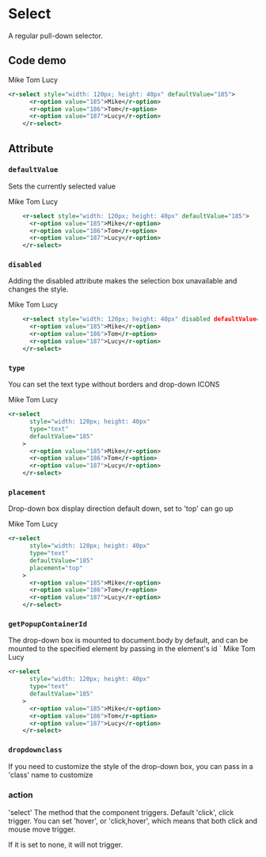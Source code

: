 # Select 

A regular pull-down selector.

## Code demo

<r-select style="width: 120px; height: 40px" defaultValue="185">
      <r-option value="185">Mike</r-option>
      <r-option value="186">Tom</r-option>
      <r-option value="187">Lucy</r-option>
</r-select>

```xml
<r-select style="width: 120px; height: 40px" defaultValue="185">
      <r-option value="185">Mike</r-option>
      <r-option value="186">Tom</r-option>
      <r-option value="187">Lucy</r-option>
    </r-select>
```

## Attribute

### `defaultValue`

Sets the currently selected value

<r-select style="width: 120px; height: 40px" defaultValue="185">
      <r-option value="185">Mike</r-option>
      <r-option value="186">Tom</r-option>
      <r-option value="187">Lucy</r-option>
</r-select>

```xml
    <r-select style="width: 120px; height: 40px" defaultValue="185">
      <r-option value="185">Mike</r-option>
      <r-option value="186">Tom</r-option>
      <r-option value="187">Lucy</r-option>
    </r-select>
```

### `disabled`

Adding the disabled attribute makes the selection box unavailable and changes the style.

<r-select style="width: 120px; height: 40px" disabled defaultValue="185">
      <r-option value="185">Mike</r-option>
      <r-option value="186">Tom</r-option>
    <r-option value="187">Lucy</r-option>
</r-select>

```xml
    <r-select style="width: 120px; height: 40px" disabled defaultValue="185">
      <r-option value="185">Mike</r-option>
      <r-option value="186">Tom</r-option>
      <r-option value="187">Lucy</r-option>
    </r-select>
```

### `type`

You can set the text type without borders and drop-down ICONS

<r-select
      style="width: 120px; height: 40px"
      type="text"
      defaultValue="185"
    >
<r-option value="185">Mike</r-option>
<r-option value="186">Tom</r-option>
<r-option value="187">Lucy</r-option>
</r-select>

```xml
<r-select
      style="width: 120px; height: 40px"
      type="text"
      defaultValue="185"
    >
      <r-option value="185">Mike</r-option>
      <r-option value="186">Tom</r-option>
      <r-option value="187">Lucy</r-option>
    </r-select>
```

### `placement`

Drop-down box display direction default down, set to 'top' can go up

<r-select
      style="width: 120px; height: 40px"
      type="text"
      defaultValue="185"
      placement="top"
    >
<r-option value="185">Mike</r-option>
<r-option value="186">Tom</r-option>
<r-option value="187">Lucy</r-option>
</r-select>

```xml
<r-select
      style="width: 120px; height: 40px"
      type="text"
      defaultValue="185"
      placement="top"
    >
      <r-option value="185">Mike</r-option>
      <r-option value="186">Tom</r-option>
      <r-option value="187">Lucy</r-option>
    </r-select>
```
### `getPopupContainerId`

The drop-down box is mounted to document.body by default, and can be mounted to the specified element by passing in the element's id
`
<r-select style="width: 120px; height: 40px" getPopupContainerId="elementid">
<r-option value="185">Mike</r-option>
<r-option value="186">Tom</r-option>
<r-option value="187">Lucy</r-option>
</r-select>

```xml
<r-select
      style="width: 120px; height: 40px"
      type="text"
      defaultValue="185"
    >
      <r-option value="185">Mike</r-option>
      <r-option value="186">Tom</r-option>
      <r-option value="187">Lucy</r-option>
    </r-select>
```

### `dropdownclass`

If you need to customize the style of the drop-down box, you can pass in a 'class' name to customize

### action 

'select' The method that the component triggers. Default 'click', click trigger. You can set 'hover', or 'click,hover', which means that both click and mouse move trigger.

If it is set to none, it will not trigger.

